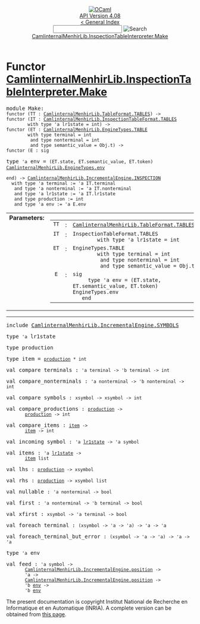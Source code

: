 <!-- ((! set title API !)) ((! set documentation !)) ((! set api !)) ((! set nobreadcrumb !)) -->
<div class="api"><header><nav class="toc brand"><a class="brand" href="https://ocaml.org/"><img src="colour-logo-gray.svg" class="svg" alt="OCaml"></a></nav><nav class="toc"><div class="toc_version"><a href="/docs" id="version-select">API Version 4.08</a></div><a href="index.html">&lt; General Index</a><div class="api_search"><input type="text" name="apisearch" id="api_search" oninput="mySearch(false);" onkeypress="this.oninput();" onclick="this.oninput();" onpaste="this.oninput();">
<img src="search_icon.svg" alt="Search" class="svg" onclick="mySearch(false)"></div>
<div id="search_results"></div><div class="toc_title"><a href="#top">CamlinternalMenhirLib.InspectionTableInterpreter.Make</a></div><ul></ul></nav></header>

<h1>Functor <a href="type_CamlinternalMenhirLib.InspectionTableInterpreter.Make.html">CamlinternalMenhirLib.InspectionTableInterpreter.Make</a></h1>

<pre><span id="MODULEMake"><span class="keyword">module</span> Make</span>: <div class="sig_block"><code class="code"><span class="keyword">functor</span>&nbsp;(</code><code class="code"><span class="constructor">TT</span></code><code class="code">&nbsp;:&nbsp;</code><code class="type"><a href="CamlinternalMenhirLib.TableFormat.TABLES.html">CamlinternalMenhirLib.TableFormat.TABLES</a></code><code class="code">)&nbsp;<span class="keywordsign">-&gt;</span>&nbsp;</code><div class="sig_block"><code class="code"><span class="keyword">functor</span>&nbsp;(</code><code class="code"><span class="constructor">IT</span></code><code class="code">&nbsp;:&nbsp;</code><code class="type"><a href="CamlinternalMenhirLib.InspectionTableFormat.TABLES.html">CamlinternalMenhirLib.InspectionTableFormat.TABLES</a></code><code class="type"> 
        with type 'a lr1state = int</code><code class="code">)&nbsp;<span class="keywordsign">-&gt;</span>&nbsp;</code><div class="sig_block"><code class="code"><span class="keyword">functor</span>&nbsp;(</code><code class="code"><span class="constructor">ET</span></code><code class="code">&nbsp;:&nbsp;</code><code class="type"><a href="CamlinternalMenhirLib.EngineTypes.TABLE.html">CamlinternalMenhirLib.EngineTypes.TABLE</a></code><code class="type"> 
        with type terminal = int
         and type nonterminal = int
         and type semantic_value = Obj.t</code><code class="code">)&nbsp;<span class="keywordsign">-&gt;</span>&nbsp;</code><div class="sig_block"><code class="code"><span class="keyword">functor</span>&nbsp;(</code><code class="code"><span class="constructor">E</span></code><code class="code">&nbsp;:&nbsp;</code><code class="code"><span class="keyword">sig</span></code></div></div></div></div></pre><div class="sig_block">
<pre><span id="TYPEenv"><span class="keyword">type</span> <code class="type">'a</code> env</span> = <code class="type">(ET.state, ET.semantic_value, ET.token) <a href="CamlinternalMenhirLib.EngineTypes.html#TYPEenv">CamlinternalMenhirLib.EngineTypes.env</a></code> </pre>

</div><pre><code class="code"><span class="keyword">end</span></code><code class="code">)&nbsp;<span class="keywordsign">-&gt;</span>&nbsp;</code><code class="type"><a href="CamlinternalMenhirLib.IncrementalEngine.INSPECTION.html">CamlinternalMenhirLib.IncrementalEngine.INSPECTION</a></code><code class="type"> 
  with type 'a terminal := 'a IT.terminal
   and type 'a nonterminal := 'a IT.nonterminal
   and type 'a lr1state := 'a IT.lr1state
   and type production := int
   and type 'a env := 'a E.env</code></pre><table border="0" cellpadding="3" width="100%">
<tbody><tr>
<td align="left" valign="top" width="1%%"><b>Parameters: </b></td>
<td>
<table class="paramstable">
<tbody><tr>
<td align="center" valign="top" width="15%">
<code>TT</code></td>
<td align="center" valign="top">:</td>
<td><code class="type"><a href="CamlinternalMenhirLib.TableFormat.TABLES.html">CamlinternalMenhirLib.TableFormat.TABLES</a></code>
</td></tr><tr>
<td align="center" valign="top" width="15%">
<code>IT</code></td>
<td align="center" valign="top">:</td>
<td><code class="type">InspectionTableFormat.TABLES
        with type 'a lr1state = int</code>
</td></tr><tr>
<td align="center" valign="top" width="15%">
<code>ET</code></td>
<td align="center" valign="top">:</td>
<td><code class="type">EngineTypes.TABLE
        with type terminal = int
         and type nonterminal = int
         and type semantic_value = Obj.t</code>
</td></tr><tr>
<td align="center" valign="top" width="15%">
<code>E</code></td>
<td align="center" valign="top">:</td>
<td><code class="type">sig
     type 'a env = (ET.state, ET.semantic_value, ET.token) EngineTypes.env
   end</code>
</td></tr></tbody></table>
</td>
</tr>
</tbody></table>
<hr width="100%">

<pre><span class="keyword">include</span> <a href="CamlinternalMenhirLib.IncrementalEngine.SYMBOLS.html">CamlinternalMenhirLib.IncrementalEngine.SYMBOLS</a></pre>

<pre><span id="TYPElr1state"><span class="keyword">type</span> <code class="type">'a</code> lr1state</span> </pre>


<pre><span id="TYPEproduction"><span class="keyword">type</span> <code class="type"></code>production</span> </pre>


<pre><span id="TYPEitem"><span class="keyword">type</span> <code class="type"></code>item</span> = <code class="type"><a href="CamlinternalMenhirLib.IncrementalEngine.INSPECTION.html#TYPEproduction">production</a> * int</code> </pre>


<pre><span id="VALcompare_terminals"><span class="keyword">val</span> compare_terminals</span> : <code class="type">'a terminal -&gt; 'b terminal -&gt; int</code></pre>
<pre><span id="VALcompare_nonterminals"><span class="keyword">val</span> compare_nonterminals</span> : <code class="type">'a nonterminal -&gt; 'b nonterminal -&gt; int</code></pre>
<pre><span id="VALcompare_symbols"><span class="keyword">val</span> compare_symbols</span> : <code class="type">xsymbol -&gt; xsymbol -&gt; int</code></pre>
<pre><span id="VALcompare_productions"><span class="keyword">val</span> compare_productions</span> : <code class="type"><a href="CamlinternalMenhirLib.IncrementalEngine.INSPECTION.html#TYPEproduction">production</a> -&gt;<br>       <a href="CamlinternalMenhirLib.IncrementalEngine.INSPECTION.html#TYPEproduction">production</a> -&gt; int</code></pre>
<pre><span id="VALcompare_items"><span class="keyword">val</span> compare_items</span> : <code class="type"><a href="CamlinternalMenhirLib.IncrementalEngine.INSPECTION.html#TYPEitem">item</a> -&gt;<br>       <a href="CamlinternalMenhirLib.IncrementalEngine.INSPECTION.html#TYPEitem">item</a> -&gt; int</code></pre>
<pre><span id="VALincoming_symbol"><span class="keyword">val</span> incoming_symbol</span> : <code class="type">'a <a href="CamlinternalMenhirLib.IncrementalEngine.INSPECTION.html#TYPElr1state">lr1state</a> -&gt; 'a symbol</code></pre>
<pre><span id="VALitems"><span class="keyword">val</span> items</span> : <code class="type">'a <a href="CamlinternalMenhirLib.IncrementalEngine.INSPECTION.html#TYPElr1state">lr1state</a> -&gt;<br>       <a href="CamlinternalMenhirLib.IncrementalEngine.INSPECTION.html#TYPEitem">item</a> list</code></pre>
<pre><span id="VALlhs"><span class="keyword">val</span> lhs</span> : <code class="type"><a href="CamlinternalMenhirLib.IncrementalEngine.INSPECTION.html#TYPEproduction">production</a> -&gt; xsymbol</code></pre>
<pre><span id="VALrhs"><span class="keyword">val</span> rhs</span> : <code class="type"><a href="CamlinternalMenhirLib.IncrementalEngine.INSPECTION.html#TYPEproduction">production</a> -&gt; xsymbol list</code></pre>
<pre><span id="VALnullable"><span class="keyword">val</span> nullable</span> : <code class="type">'a nonterminal -&gt; bool</code></pre>
<pre><span id="VALfirst"><span class="keyword">val</span> first</span> : <code class="type">'a nonterminal -&gt; 'b terminal -&gt; bool</code></pre>
<pre><span id="VALxfirst"><span class="keyword">val</span> xfirst</span> : <code class="type">xsymbol -&gt; 'a terminal -&gt; bool</code></pre>
<pre><span id="VALforeach_terminal"><span class="keyword">val</span> foreach_terminal</span> : <code class="type">(xsymbol -&gt; 'a -&gt; 'a) -&gt; 'a -&gt; 'a</code></pre>
<pre><span id="VALforeach_terminal_but_error"><span class="keyword">val</span> foreach_terminal_but_error</span> : <code class="type">(xsymbol -&gt; 'a -&gt; 'a) -&gt; 'a -&gt; 'a</code></pre>
<pre><span id="TYPEenv"><span class="keyword">type</span> <code class="type">'a</code> env</span> </pre>


<pre><span id="VALfeed"><span class="keyword">val</span> feed</span> : <code class="type">'a symbol -&gt;<br>       <a href="CamlinternalMenhirLib.IncrementalEngine.html#TYPEposition">CamlinternalMenhirLib.IncrementalEngine.position</a> -&gt;<br>       'a -&gt;<br>       <a href="CamlinternalMenhirLib.IncrementalEngine.html#TYPEposition">CamlinternalMenhirLib.IncrementalEngine.position</a> -&gt;<br>       'b <a href="CamlinternalMenhirLib.IncrementalEngine.INSPECTION.html#TYPEenv">env</a> -&gt;<br>       'b <a href="CamlinternalMenhirLib.IncrementalEngine.INSPECTION.html#TYPEenv">env</a></code></pre>
<div class="copyright">The present documentation is copyright Institut National de Recherche en Informatique et en Automatique (INRIA). A complete version can be obtained from <a href="http://caml.inria.fr/pub/docs/manual-ocaml/">this page</a>.</div></div>
